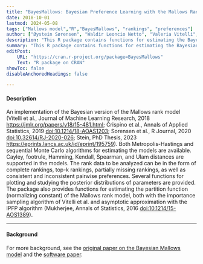 ```yaml
---
title: "BayesMallows: Bayesian Preference Learning with the Mallows Rank Model" 
date: 2018-10-01
lastmod: 2024-05-08
tags: ["Mallows model","R","BayesMallows", "rankings", "preferences"]
author: ["Øystein Sørensen", "Waldir Leoncio Netto", "Valeria Vitelli", "Marta Crispino", "et al."]
description: "This R package contains functions for estimating the Bayesian Mallows model in a wide range of situation, using the Metropolis-Hastings algorithm."
summary: "This R package contains functions for estimating the Bayesian Mallows model in a wide range of situation, using the Metropolis-Hastings algorithm."
editPost:
    URL: "https://cran.r-project.org/package=BayesMallows"
    Text: "R package on CRAN"
showToc: false
disableAnchoredHeadings: false

---
```



#### Description

An implementation of the Bayesian version of the Mallows rank model (Vitelli et al., Journal of Machine Learning Research, 2018 <https://jmlr.org/papers/v18/15-481.html>; Crispino et al., Annals of Applied Statistics, 2019 <doi:10.1214/18-AOAS1203>; Sorensen et al., R Journal, 2020 <doi:10.32614/RJ-2020-026>; Stein, PhD Thesis, 2023 <https://eprints.lancs.ac.uk/id/eprint/195759>). Both Metropolis-Hastings and sequential Monte Carlo algorithms for estimating the models are available. Cayley, footrule, Hamming, Kendall, Spearman, and Ulam distances are supported in the models. The rank data to be analyzed can be in the form of complete rankings, top-k rankings, partially missing rankings, as well as consistent and inconsistent pairwise preferences. Several functions for plotting and studying the posterior distributions of parameters are provided. The package also provides functions for estimating the partition function (normalizing constant) of the Mallows rank model, both with the importance sampling algorithm of Vitelli et al. and asymptotic approximation with the IPFP algorithm (Mukherjee, Annals of Statistics, 2016 <doi:10.1214/15-AOS1389>).


---

#### Background

For more background, see the [original paper on the Bayesian Mallows model](../../papers/paper3) and the [software paper](../../papers/paper5).